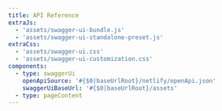 ```yaml
---
title: API Reference
extraJs:
  - 'assets/swagger-ui-bundle.js'
  - 'assets/swagger-ui-standalone-preset.js'
extraCss:
  - 'assets/swagger-ui.css'
  - 'assets/swagger-ui-customization.css'
components:
  - type: swaggerUi
    openApiSource: '#{$0|baseUrlRoot}/netlify/openApi.json'
    swaggerUiBaseUrl: '#{$0|baseUrlRoot}/assets'
  - type: pageContent
---
```

